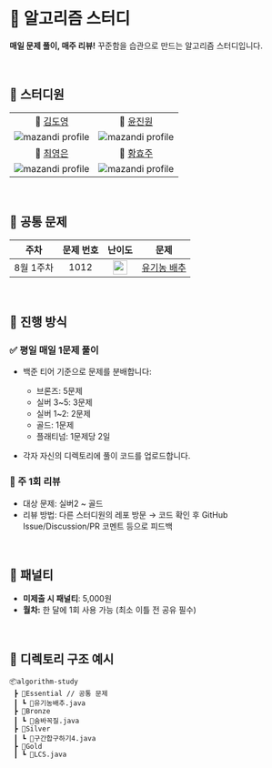 # 🧠 알고리즘 스터디

**매일 문제 풀이, 매주 리뷰!**
꾸준함을 습관으로 만드는 알고리즘 스터디입니다.

<br>

## 📁 스터디원
| | |
|:--:|:--:|
| 📂 [김도영](https://github.com/SSAFY-Gumi4-Algorithm-Study/Dogorithm) | 📂 [윤진원](https://github.com/SSAFY-Gumi4-Algorithm-Study/yungorithm)|
| ![mazandi profile](http://mazandi.herokuapp.com/api?handle=kwat1&theme=warm) | ![mazandi profile](http://mazandi.herokuapp.com/api?handle=dnj1510&theme=warm) |
| 📂 [최영은](https://github.com/SSAFY-Gumi4-Algorithm-Study/choigorithm) | 📂 [황효주](https://github.com/SSAFY-Gumi4-Algorithm-Study/hyogorithm) |
| ![mazandi profile](http://mazandi.herokuapp.com/api?handle=y_e_99&theme=warm) | ![mazandi profile](http://mazandi.herokuapp.com/api?handle=qorwns2021&theme=warm) |

<br>

## 📌 공통 문제

| 주차 | 문제 번호 | 난이도 | 문제 |
|:--:|:--:|:--:|:--:|
| 8월 1주차 | 1012 | <img height="25px" width="25px" src="https://static.solved.ac/tier_small/9.svg"/> | [유기농 배추](https://www.acmicpc.net/problem/1012) |


<br>

## 📅 진행 방식

### ✅ 평일 매일 1문제 풀이

* 백준 티어 기준으로 문제를 분배합니다:

  * 브론즈: 5문제
  * 실버 3\~5: 3문제
  * 실버 1\~2: 2문제
  * 골드: 1문제
  * 플래티넘: 1문제당 2일

* 각자 자신의 디렉토리에 풀이 코드를 업로드합니다.

### 📝 주 1회 리뷰
* 대상 문제: 실버2 ~ 골드
* 리뷰 방법:
  다른 스터디원의 레포 방문 → 코드 확인 후 GitHub Issue/Discussion/PR 코멘트 등으로 피드백

<br>

## 💸 패널티

* **미제출 시 패널티**: 5,000원
* **월차:** 한 달에 1회 사용 가능 (최소 이틀 전 공유 필수)

<br>

## 📁 디렉토리 구조 예시

```
📦algorithm-study
 ┣ 📂Essential // 공통 문제
 ┃ ┗ 📜유기농배추.java
 ┣ 📂Bronze
 ┃ ┗ 📜숨바꼭질.java
 ┣ 📂Silver
 ┃ ┗ 📜구간합구하기4.java
 ┣ 📂Gold
 ┃ ┗ 📜LCS.java
```
